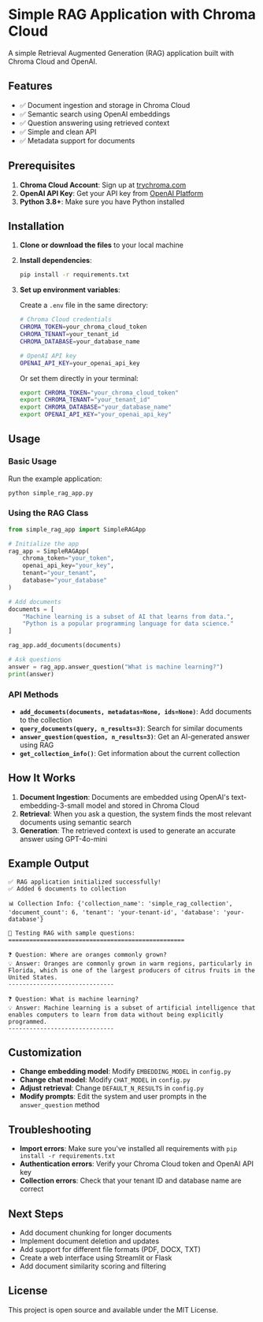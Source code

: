 # Simple RAG Application with Chroma Cloud

A simple Retrieval Augmented Generation (RAG) application built with Chroma Cloud and OpenAI.

## Features

- ✅ Document ingestion and storage in Chroma Cloud
- ✅ Semantic search using OpenAI embeddings
- ✅ Question answering using retrieved context
- ✅ Simple and clean API
- ✅ Metadata support for documents

## Prerequisites

1. **Chroma Cloud Account**: Sign up at [trychroma.com](https://www.trychroma.com/)
2. **OpenAI API Key**: Get your API key from [OpenAI Platform](https://platform.openai.com/)
3. **Python 3.8+**: Make sure you have Python installed

## Installation

1. **Clone or download the files** to your local machine

2. **Install dependencies**:
   ```bash
   pip install -r requirements.txt
   ```

3. **Set up environment variables**:
   
   Create a `.env` file in the same directory:
   ```bash
   # Chroma Cloud credentials
   CHROMA_TOKEN=your_chroma_cloud_token
   CHROMA_TENANT=your_tenant_id
   CHROMA_DATABASE=your_database_name
   
   # OpenAI API key
   OPENAI_API_KEY=your_openai_api_key
   ```
   
   Or set them directly in your terminal:
   ```bash
   export CHROMA_TOKEN="your_chroma_cloud_token"
   export CHROMA_TENANT="your_tenant_id"
   export CHROMA_DATABASE="your_database_name"
   export OPENAI_API_KEY="your_openai_api_key"
   ```

## Usage

### Basic Usage

Run the example application:
```bash
python simple_rag_app.py
```

### Using the RAG Class

```python
from simple_rag_app import SimpleRAGApp

# Initialize the app
rag_app = SimpleRAGApp(
    chroma_token="your_token",
    openai_api_key="your_key",
    tenant="your_tenant",
    database="your_database"
)

# Add documents
documents = [
    "Machine learning is a subset of AI that learns from data.",
    "Python is a popular programming language for data science."
]

rag_app.add_documents(documents)

# Ask questions
answer = rag_app.answer_question("What is machine learning?")
print(answer)
```

### API Methods

- **`add_documents(documents, metadatas=None, ids=None)`**: Add documents to the collection
- **`query_documents(query, n_results=3)`**: Search for similar documents
- **`answer_question(question, n_results=3)`**: Get an AI-generated answer using RAG
- **`get_collection_info()`**: Get information about the current collection

## How It Works

1. **Document Ingestion**: Documents are embedded using OpenAI's text-embedding-3-small model and stored in Chroma Cloud
2. **Retrieval**: When you ask a question, the system finds the most relevant documents using semantic search
3. **Generation**: The retrieved context is used to generate an accurate answer using GPT-4o-mini

## Example Output

```
✅ RAG application initialized successfully!
✅ Added 6 documents to collection

📊 Collection Info: {'collection_name': 'simple_rag_collection', 'document_count': 6, 'tenant': 'your-tenant-id', 'database': 'your-database'}

🤔 Testing RAG with sample questions:
==================================================

❓ Question: Where are oranges commonly grown?
💡 Answer: Oranges are commonly grown in warm regions, particularly in Florida, which is one of the largest producers of citrus fruits in the United States.
------------------------------

❓ Question: What is machine learning?
💡 Answer: Machine learning is a subset of artificial intelligence that enables computers to learn from data without being explicitly programmed.
------------------------------
```

## Customization

- **Change embedding model**: Modify `EMBEDDING_MODEL` in `config.py`
- **Change chat model**: Modify `CHAT_MODEL` in `config.py`
- **Adjust retrieval**: Change `DEFAULT_N_RESULTS` in `config.py`
- **Modify prompts**: Edit the system and user prompts in the `answer_question` method

## Troubleshooting

- **Import errors**: Make sure you've installed all requirements with `pip install -r requirements.txt`
- **Authentication errors**: Verify your Chroma Cloud token and OpenAI API key
- **Collection errors**: Check that your tenant ID and database name are correct

## Next Steps

- Add document chunking for longer documents
- Implement document deletion and updates
- Add support for different file formats (PDF, DOCX, TXT)
- Create a web interface using Streamlit or Flask
- Add document similarity scoring and filtering

## License

This project is open source and available under the MIT License.